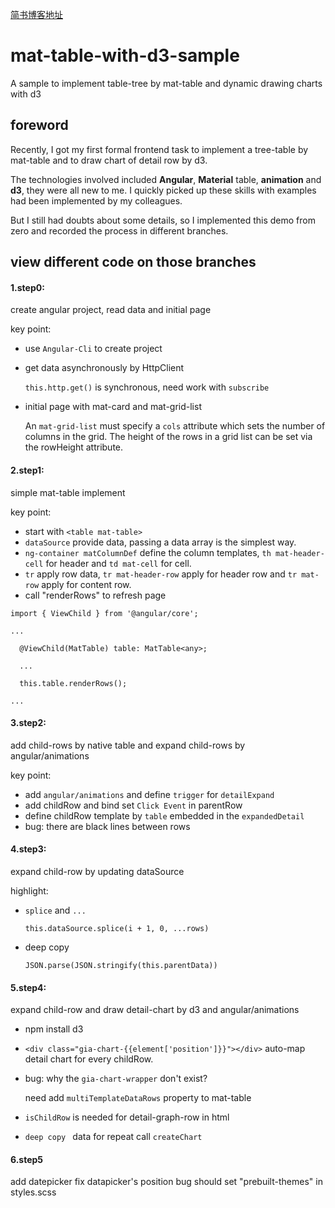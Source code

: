[简书博客地址](https://www.jianshu.com/p/262e860782c4)


# mat-table-with-d3-sample
A sample to implement table-tree by mat-table and dynamic drawing charts with d3 


## foreword

Recently, I got my first formal frontend task to implement a tree-table by mat-table and to draw chart of detail row by d3.

The technologies involved included __Angular__, __Material__ table, __animation__ and __d3__, they were all new to me. 
I quickly picked up these skills with examples had been implemented by my colleagues.

But I still had doubts about some details, so I implemented this demo from zero and recorded the process in different branches.

## view different code on those branches
#### 1.step0:

create angular project, read data and initial page

key point:
 
  - use `Angular-Cli` to create project

  - get data asynchronously by HttpClient
    
    `this.http.get()` is synchronous, need work with `subscribe`

  - initial page with mat-card and mat-grid-list

    An `mat-grid-list` must specify a `cols` attribute which sets the number of columns in the grid.
    The height of the rows in a grid list can be set via the rowHeight attribute.

#### 2.step1:

simple mat-table implement

key point: 

  - start with `<table mat-table>`
  - `dataSource` provide data, passing a data array is the simplest way.
  - `ng-container matColumnDef` define the column templates, `th mat-header-cell` for header and `td mat-cell` for cell.
  - `tr` apply row data, `tr mat-header-row` apply for header row and `tr mat-row` apply for content row.
  - call "renderRows" to refresh page

```
import { ViewChild } from '@angular/core';

...

  @ViewChild(MatTable) table: MatTable<any>;

  ...

  this.table.renderRows();

...
```
  
#### 3.step2:

add child-rows by native table and expand child-rows by angular/animations

key point:

 - add `angular/animations` and define `trigger` for `detailExpand`
 - add childRow and bind set `Click Event` in parentRow
 - define childRow template by `table` embedded in the `expandedDetail`
 - bug: there are black lines between rows


#### 4.step3:

expand child-row by updating dataSource

highlight:
 - `splice` and `...` 
 
    ```this.dataSource.splice(i + 1, 0, ...rows)```
 - deep copy
 
    ```JSON.parse(JSON.stringify(this.parentData))```

#### 5.step4:

expand child-row and draw detail-chart by d3 and angular/animations

- npm install d3

- `<div class="gia-chart-{{element['position']}}"></div>` auto-map detail chart for every childRow.

- bug: why the `gia-chart-wrapper` don't exist?

    need add `multiTemplateDataRows` property to mat-table

- `isChildRow` is needed for detail-graph-row in html

- `deep copy ` data for repeat call `createChart`

#### 6.step5

add datepicker 
fix datapicker's position bug should set "prebuilt-themes" in styles.scss
